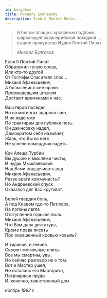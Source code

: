 ```yaml
---
id: bulgakov
title: Михаилу Булгакову
description: Если б Понтий Пилат...
---
```


> В белом плаще с кровавым подбоем,\
> шаркающей кавалерийской походкой ...\
> вышел прокуратор Иудеи Понтий Пилат.
>
> _Михаил Булгаков_

Если б Понтий Пилат\
Образумил тупую ораву,\
Или кто-то другой\
От Голгофы Спасителя спас...\
Михаил Афанасьевич,\
А большевистские нравы\
Проржавевшим штыком\
Достают временами и нас.

Ваш герой поседел,\
Но на митингах здорово лает,\
И не надо уже\
По трактирам для публики петь.\
Он джинсовку надел,\
Демократом себя называет,\
Жаль, что Вы на него\
Не успели намордник надеть.

Как Алеша Турбин\
Вы душою и мыслями чисты,\
И чудак Мышлаевский\
Над Вами подшучивать рад.\
Михаил Афанасьевич,\
Разве враги коммунисты?\
Но Андреевский спуск\
Оказался для Вас крутоват.

Белой гвардии боль,\
А под Киевом где-то Петлюра.\
На погоны легла\
Отступления горькая пыль.\
Михаил Афанасьевич,\
Что Вам дала диктатура,\
Кроме права писать\
Про окрашенный кровью ковыль?

И тиранов, и гениев\
Скроют могильные плиты.\
Все мы смертны, увы,\
Но сейчас разговор не о том.\
Вот и Мастер ушел,\
Но осталась его Маргарита,\
Патриаршьи пруды,\
И, конечно, таинственный дом.

_ноябрь 1992 г._
